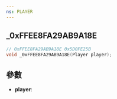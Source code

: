 ```yaml
---
ns: PLAYER
---
```

## _0xFFEE8FA29AB9A18E

```c
// 0xFFEE8FA29AB9A18E 0x5D0FE25B
void _0xFFEE8FA29AB9A18E(Player player);
```


## 參數
* **player**: 

